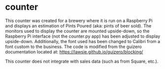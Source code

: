 # counter
This counter was created for a brewery where it is run on a Raspberry Pi and displays an estimation of Pints Poured (aka: pints of beer sold). The monitors used to display the counter are mounted upside-down, so the Raspberry Pi interface (not the counter.py app) has been adjusted to display upside-down. Additionally, the font used has been changed to Calibri from a font custom to the business. The code is modified from the guizero documentation located at: https://lawsie.github.io/guizero/blocking/

This counter does not integrate with sales data (such as from Square, etc.).
